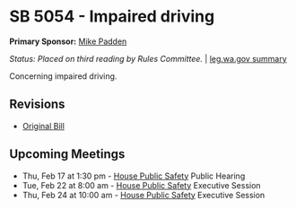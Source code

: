 # SB 5054 - Impaired driving
**Primary Sponsor:** [Mike Padden](/person/leg/mike.padden.md)

*Status: Placed on third reading by Rules Committee.* | [leg.wa.gov summary](https://app.leg.wa.gov/billsummary?BillNumber=5054&Year=2021)

Concerning impaired driving.

## Revisions
* [Original Bill](1/)

## Upcoming Meetings
* Thu, Feb 17 at 1:30 pm - [House Public Safety](/house/2021-22/PS/) Public Hearing
* Tue, Feb 22 at 8:00 am - [House Public Safety](/house/2021-22/PS/) Executive Session
* Thu, Feb 24 at 10:00 am - [House Public Safety](/house/2021-22/PS/) Executive Session